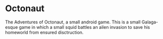# Octonaut
The Adventures of Octonaut, a small android game.
This is a small Galaga-esque game in which a small squid battles an ailen invasion to save his homeworld from ensured disctruction.
